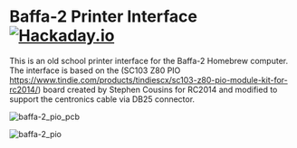 # Baffa-2 Printer Interface [![Hackaday.io](https://img.shields.io/badge/Hackaday.io--blue.svg)](https://hackaday.io/project/183266-baffa-2-homebrew-microcomputer)
This is an old school printer interface for the Baffa-2 Homebrew computer. The interface is based on the (SC103 Z80 PIO https://www.tindie.com/products/tindiescx/sc103-z80-pio-module-kit-for-rc2014/) board created by Stephen Cousins for RC2014 and modified to support the centronics cable via DB25 connector.



![baffa-2_pio_pcb](http://baffa-2.baffasoft.com.br/images/new/baffa-2__0003_Z80-PIO.png)

![baffa-2_pio](http://baffa-2.baffasoft.com.br/images/pics/IMG_20220409_210123606.jpg)

